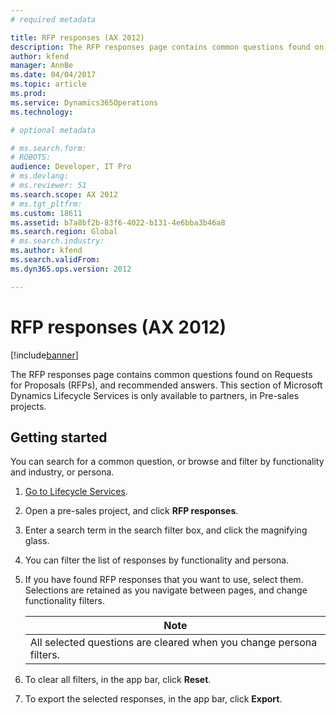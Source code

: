 ```yaml
---
# required metadata

title: RFP responses (AX 2012)
description: The RFP responses page contains common questions found on Requests for Proposals (RFPs), and recommended answers. This section of Microsoft Dynamics Lifecycle Services is only available to partners, in Pre-sales projects.
author: kfend
manager: AnnBe
ms.date: 04/04/2017
ms.topic: article
ms.prod: 
ms.service: Dynamics365Operations
ms.technology: 

# optional metadata

# ms.search.form: 
# ROBOTS: 
audience: Developer, IT Pro
# ms.devlang: 
# ms.reviewer: 51
ms.search.scope: AX 2012
# ms.tgt_pltfrm: 
ms.custom: 18611
ms.assetid: b7a8bf2b-83f6-4022-b131-4e6bba3b46a8
ms.search.region: Global
# ms.search.industry: 
ms.author: kfend
ms.search.validFrom: 
ms.dyn365.ops.version: 2012

---
```


# RFP responses (AX 2012)

[!include[banner](../../includes/banner.md)]


The RFP responses page contains common questions found on Requests for Proposals (RFPs), and recommended answers. This section of Microsoft Dynamics Lifecycle Services is only available to partners, in Pre-sales projects.

Getting started
---------------

You can search for a common question, or browse and filter by functionality and industry, or persona.

1.  [Go to Lifecycle Services](https://lcs.dynamics.com).
2.  Open a pre-sales project, and click **RFP responses**.
3.  Enter a search term in the search filter box, and click the magnifying glass.
4.  You can filter the list of responses by functionality and persona.
5.  If you have found RFP responses that you want to use, select them. Selections are retained as you navigate between pages, and change functionality filters.

    | **Note**                                                            |
    |---------------------------------------------------------------------|
    | All selected questions are cleared when you change persona filters. |

6.  To clear all filters, in the app bar, click **Reset**.
7.  To export the selected responses, in the app bar, click **Export**.




